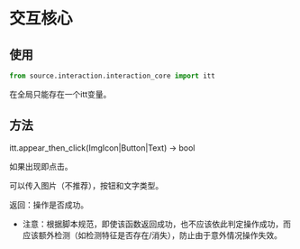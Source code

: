 # 交互核心

## 使用

```python
from source.interaction.interaction_core import itt
```

在全局只能存在一个itt变量。

## 方法

itt.appear_then_click(ImgIcon|Button|Text) -> bool

如果出现即点击。

可以传入图片（不推荐），按钮和文字类型。

返回：操作是否成功。

- 注意：根据脚本规范，即使该函数返回成功，也不应该依此判定操作成功，而应该额外检测（如检测特征是否存在/消失），防止由于意外情况操作失效。